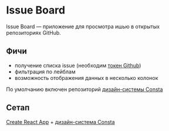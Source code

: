 # Issue Board

Issue Board — приложение для просмотра ишью в открытых репозиториях GitHub.

## Фичи

- получение списка issue (необходим [токен Github](https://docs.github.com/en/github/authenticating-to-github/creating-a-personal-access-token))
- фильтрация по лейблам
- возможность отображения данных в несколько колонок

По умолчанию включен репозиторий [дизайн-системы Consta](http://consta.gazprom-neft.ru/)

## Сетап

[Create React App](https://github.com/facebook/create-react-app) + [дизайн-система Consta](http://consta.gazprom-neft.ru/)

